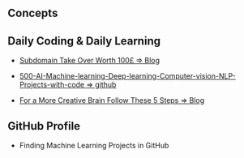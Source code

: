 ## Concepts

## Daily Coding & Daily Learning

- [Subdomain Take Over Worth 100£ => Blog](https://medium.com/bugbountywriteup/subdomain-take-over-worth-100-ce822ed85ba0)

- [500-AI-Machine-learning-Deep-learning-Computer-vision-NLP-Projects-with-code => github](https://github.com/ashishpatel26/500-AI-Machine-learning-Deep-learning-Computer-vision-NLP-Projects-with-code)

- [For a More Creative Brain Follow These 5 Steps => Blog](https://jamesclear.com/five-step-creative-process)

## GitHub Profile

- Finding Machine Learning  Projects in GitHub